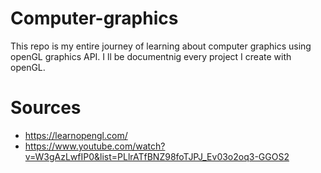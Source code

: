 # Computer-graphics
 This repo is my entire journey of learning about computer graphics using openGL graphics API. I ll be documentnig every project I create with openGL.

# Sources
 - https://learnopengl.com/
 - https://www.youtube.com/watch?v=W3gAzLwfIP0&list=PLlrATfBNZ98foTJPJ_Ev03o2oq3-GGOS2

